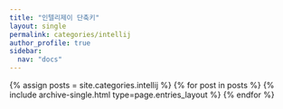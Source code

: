 ```yaml
---
title: "인텔리제이 단축키"
layout: single
permalink: categories/intellij
author_profile: true
sidebar:
  nav: "docs"
---
```


 {% assign posts = site.categories.intellij %}
 {% for post in posts %} {% include archive-single.html type=page.entries_layout %} {% endfor %}

